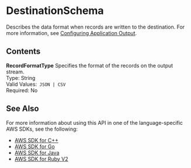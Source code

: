 # DestinationSchema<a name="API_DestinationSchema"></a>

Describes the data format when records are written to the destination\. For more information, see [Configuring Application Output](http://docs.aws.amazon.com/kinesisanalytics/latest/dev/how-it-works-output.html)\. 

## Contents<a name="API_DestinationSchema_Contents"></a>

 **RecordFormatType**   <a name="analytics-Type-DestinationSchema-RecordFormatType"></a>
Specifies the format of the records on the output stream\.  
Type: String  
Valid Values:` JSON | CSV`   
Required: No

## See Also<a name="API_DestinationSchema_SeeAlso"></a>

For more information about using this API in one of the language\-specific AWS SDKs, see the following:
+  [AWS SDK for C\+\+](http://docs.aws.amazon.com/goto/SdkForCpp/kinesisanalytics-2015-08-14/DestinationSchema) 
+  [AWS SDK for Go](http://docs.aws.amazon.com/goto/SdkForGoV1/kinesisanalytics-2015-08-14/DestinationSchema) 
+  [AWS SDK for Java](http://docs.aws.amazon.com/goto/SdkForJava/kinesisanalytics-2015-08-14/DestinationSchema) 
+  [AWS SDK for Ruby V2](http://docs.aws.amazon.com/goto/SdkForRubyV2/kinesisanalytics-2015-08-14/DestinationSchema) 
